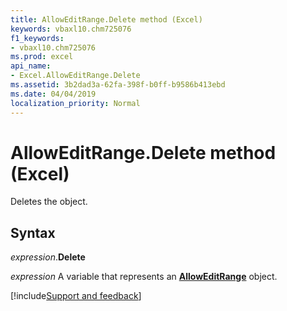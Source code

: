 ```yaml
---
title: AllowEditRange.Delete method (Excel)
keywords: vbaxl10.chm725076
f1_keywords:
- vbaxl10.chm725076
ms.prod: excel
api_name:
- Excel.AllowEditRange.Delete
ms.assetid: 3b2dad3a-62fa-398f-b0ff-b9586b413ebd
ms.date: 04/04/2019
localization_priority: Normal
---
```



# AllowEditRange.Delete method (Excel)

Deletes the object.


## Syntax

_expression_.**Delete**

_expression_ A variable that represents an **[AllowEditRange](Excel.AllowEditRange.md)** object.




[!include[Support and feedback](~/includes/feedback-boilerplate.md)]